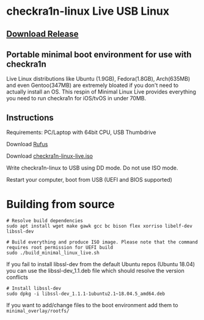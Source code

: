 # checkra1n-linux Live USB Linux

## [Download Release](https://github.com/khevin014/checkra1n-linux/releases)

## Portable minimal boot environment for use with checkra1n

Live Linux distributions like Ubuntu (1.9GB), Fedora(1.8GB), Arch(635MB) and even Gentoo(347MB) are extremely bloated if you don't need to actually install an OS. This respin of Minimal Linux Live provides everything you need to run checkra1n for iOS/tvOS in under 70MB.

## Instructions

Requirements: PC/Laptop with 64bit CPU, USB Thumbdrive

Download [Rufus](https://github.com/pbatard/rufus/releases/download/v3.11/rufus-3.11.exe)

Download [checkra1n-linux-live.iso](https://github.com/downthecrop/checkra1n-linux/releases)

Write checkra1n-linux to USB using DD mode. Do not use ISO mode.

Restart your computer, boot from USB (UEFI and BIOS supported)


# Building from source

```
# Resolve build dependencies
sudo apt install wget make gawk gcc bc bison flex xorriso libelf-dev libssl-dev

# Build everything and produce ISO image. Please note that the command requires root permission for UEFI build
sudo ./build_minimal_linux_live.sh
```

If you fail to install libssl-dev from the default Ubuntu repos (Ubuntu 18.04) you can use the libssl-dev_1.1.deb file which should resolve the version conflicts

```
# Install libssl-dev
sudo dpkg -i libssl-dev_1.1.1-1ubuntu2.1~18.04.5_amd64.deb
```

If you want to add/change files to the boot environment add them to `minimal_overlay/rootfs/`

